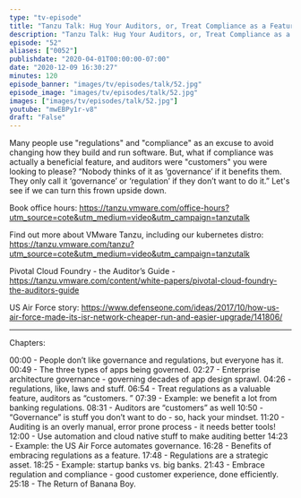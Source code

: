 ```yaml
---
type: "tv-episode"
title: "Tanzu Talk: Hug Your Auditors, or, Treat Compliance as a Feature"
description: "Tanzu Talk: Hug Your Auditors, or, Treat Compliance as a Feature"
episode: "52"
aliases: ["0052"]
publishdate: "2020-04-01T00:00:00-07:00"
date: "2020-12-09 16:30:27"
minutes: 120
episode_banner: "images/tv/episodes/talk/52.jpg"
episode_image: "images/tv/episodes/talk/52.jpg"
images: ["images/tv/episodes/talk/52.jpg"]
youtube: "mwEBPy1r-v8"
draft: "False"
---
```


Many people use "regulations" and "compliance" as an excuse to avoid changing how they build and run software. But, what if compliance was actually a beneficial feature, and auditors were "customers" you were looking to please? “Nobody thinks of it as ‘governance’ if it benefits them. They only call it ‘governance’ or ‘regulation’ if they don’t want to do it.” Let's see if we can turn this frown upside down.

Book office hours: https://tanzu.vmware.com/office-hours?utm_source=cote&utm_medium=video&utm_campaign=tanzutalk

Find out more about VMware Tanzu, including our kubernetes distro: https://tanzu.vmware.com/tanzu?utm_source=cote&utm_medium=video&utm_campaign=tanzutalk

Pivotal Cloud Foundry - the Auditor’s Guide - https://tanzu.vmware.com/content/white-papers/pivotal-cloud-foundry-the-auditors-guide

US Air Force story: https://www.defenseone.com/ideas/2017/10/how-us-air-force-made-its-isr-network-cheaper-run-and-easier-upgrade/141806/

----
Chapters:

00:00 - People don’t like governance and regulations, but everyone has it.   
00:49 - The three types of apps being governed.
02:27 - Enterprise architecture governance - governing decades of app design sprawl. 
04:26 - regulations, like, laws and stuff.
06:54 - Treat regulations as a valuable feature, auditors as “customers. ”
07:39 - Example: we benefit a lot from banking regulations.
08:31 - Auditors are “customers” as well
10:50 - “Governance” is stuff you don’t want to do - so, hack your mindset. 
11:20 - Auditing is an overly manual, error prone process - it needs better tools!
12:00 - Use automation and cloud native stuff to make auditing better
14:23 - Example: the US Air Force automates governance.
16:28 - Benefits of embracing regulations as a feature.
17:48 - Regulations are a strategic asset.
18:25 - Example: startup banks vs. big banks.
21:43 - Embrace regulation and compliance - good customer experience, done efficiently.
25:18 - The Return of Banana Boy.